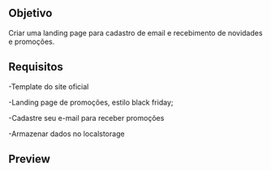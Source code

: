 ## Objetivo
Criar uma landing page para cadastro de email e recebimento de novidades e promoções.

## Requisitos
-Template do site oficial 

-Landing page de promoções, estilo black friday; 

-Cadastre seu e-mail para receber promoções 

-Armazenar dados no localstorage

## Preview

